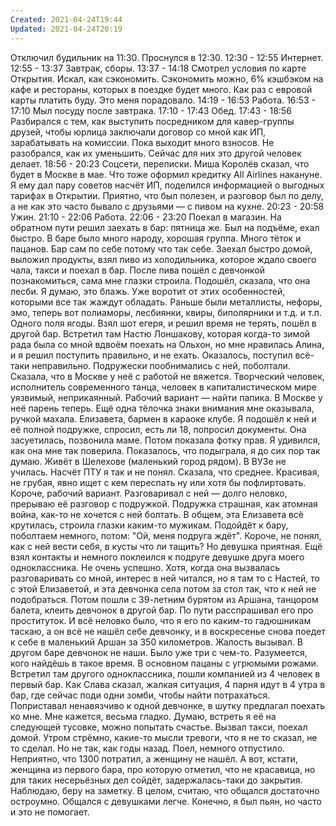 ```yaml
---
Created: 2021-04-24T19:44
Updated: 2021-04-24T20:19
---
```

Отключил будильник на 11:30. Проснулся в 12:30.
12:30 - 12:55 Интернет.
12:55 - 13:37 Завтрак, сборы.
13:37 - 14:18 Смотрел условия по карте Открытия. Искал, как сэкономить. Сэкономить можно, 6% кэшбэком на кафе и рестораны, которых в поездке будет много. Как раз с евровой карты платить буду. Это меня порадовало.
14:19 - 16:53 Работа.
16:53 - 17:10 Мыл посуду после завтрака.
17:10 - 17:43 Обед.
17:43 - 18:56 Разбирался с тем, как выступить посредником для кавер-группы друзей, чтобы юрлица заключали договор со мной как ИП, зарабатывать на комиссии. Пока выходит много взносов. Не разобрался, как их уменьшить. Сейчас для них это другой человек делает.
18:56 - 20:23 Соцсети, переписки. Миша Королёв сказал, что будет в Москве в мае. Что тоже оформил кредитку All Airlines накануне. Я ему дал пару советов насчёт ИП, поделился информацией о выгодных тарифах в Открытии. Приятно, что был полезен, и разговор был по делу, а не как это часто бывало с друзьями — с пивом на кухне.
20:23 - 20:58 Ужин.
21:10 - 22:06 Работа.
22:06 - 23:20 Поехал в магазин. На обратном пути решил заехать в бар: пятница же. Был на подъёме, ехал быстро. В баре было много народу, хорошая группа. Много тёток и пацанов. Бар сам по себе потому что так себе. Заехал быстро домой, выложил продукты, взял пиво из холодильника, которое ждало своего чала, такси и поехал в бар.
После пива пошёл с девчонкой познакомиться, сама мне глазки строила. Подошёл, сказала, что она лесби. Я думаю, это блажь. Уже воротит от этих особенностей, которыми все так жаждут обладать. Раньше были металлисты, нефоры, эмо, теперь вот полиаморы, лесбиянки, квиры, биполярники и т.д. и т.п. Одного поля ягоды.
Взял шот егеря, и решил время не терять, пошёл в другой бар.
Встретил там Настю Лоншакову, которая когда-то зимой рада была со мной вдвоём поехать на Ольхон, но мне нравилась Алина, и я решил поступить правильно, и не ехать. Оказалось, поступил всё-таки неправильно. Подружески пообнимались с ней, поболтали. Сказала, что в Москве у неё с работой не вяжется. Творческий человек, исполнитель современного танца, человек в капиталистическом мире уязвимый, неприкаянный. Рабочий вариант — найти папика. В Москве у неё парень теперь.
Ещё одна тёлочка знаки внимания мне оказывала, ручкой махала. Елизавета, бармен в караоке клубе. Я подошёл к ней и её полной подружке, спросил, есть ли 18, попросил документы. Она засуетилась, позвонила маме. Потом показала фотку прав. Я удивился, как она мне так поверила. Показалось, что подыграла, я до сих пор так думаю. Живёт в Шелехове (маленький город рядом). В ВУЗе не училась. Насчёт ПТУ я так и не понял. Сказала, что среднее. Красивая, не грубая, явно ищет с кем переспать ну или хотя бы пофлиртовать. Короче, рабочий вариант.
Разговаривал с ней — долго неловко, прерываю её разговор с подружкой. Подружка страшная, как атомная война, как-то не хочется с ней болтать. В общем, эта Елизавета всё крутилась, строила глазки каким-то мужикам. Подойдёт к бару, поболтаем немного, потом: "Ой, меня подруга ждёт". Короче, не понял, как с ней вести себя, в кусты что ли тащить? Но девушка приятная.
Ещё взял контакты и немного поклеился к подруге девушке друга моего одноклассника. Не очень успешно. Хотя, когда она вызвалась разговаривать со мной, интерес в ней читался, но я там то с Настей, то с этой Елизаветой, и эта девчонка села потом за стол так, что к ней не подобраться.
Потом пошли с 39-летним бурятом из Аршана, танцором балета, клеить девчонок в другой бар. По пути расспрашивал его про проституток. И всё неловко было, что я его по каким-то гадюшникам таскаю, а он всё не нашёл себе девчонку, и в воскресенье снова поедет к себе в маленький Аршан за 350 километров. Жалость вызывал.
В другом баре девчонок не наши. Было уже три с чем-то. Разумеется, кого найдёшь в такое время. В основном пацаны с угрюмыми рожами. Встретил там другого одноклассника, пошли компанией из 4 человек в первый бар. Как Слава сказал, жалкая ситуация, 4 парня идут в 4 утра в бар, где сейчас поди одни зомби, чтобы найти потрахаться.
Поприставал ненавязчиво к одной девчонке, в шутку предлагал поехать ко мне. Мне кажется, весьма гладко. Думаю, встреть я её на следующей тусовке, можно попытать счастье. Вызвал такси, поехал домой.
Утром стрёмно, какие-то мысли тревоги, что я не то сказал, не то сделал. Но не так, как годы назад. Поел, немного отпустило.
Неприятно, что 1300 потратил, а женщину не нашёл.
А вот, кстати, женщина из первого бара, про которую отметил, что не красавица, но для таких несерьёзных дел сойдёт, задержалась-таки до закрытия. Наблюдаю, беру на заметку.
В целом, считаю, что общался достаточно остроумно. Общался с девушками легче. Конечно, я был пьян, но часто и это не помогает.